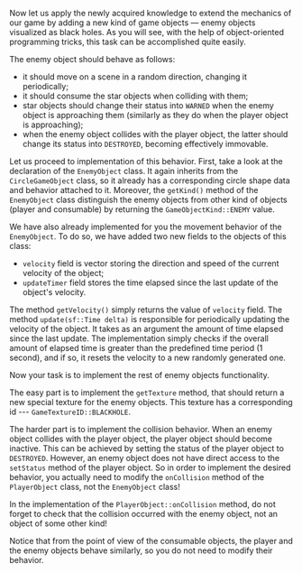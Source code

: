 Now let us apply the newly acquired knowledge 
to extend the mechanics of our game by adding a new kind of game objects — 
enemy objects visualized as black holes.
As you will see, with the help of object-oriented programming tricks, 
this task can be accomplished quite easily.

The enemy object should behave as follows:
- it should move on a scene in a random direction, changing it periodically; 
- it should consume the star objects when colliding with them;
- star objects should change their status into `WARNED` when 
  the enemy object is approaching them 
  (similarly as they do when the player object is approaching);
- when the enemy object collides with the player object, the latter 
  should change its status into `DESTROYED`, becoming effectively immovable.

Let us proceed to implementation of this behavior.
First, take a look at the declaration of the `EnemyObject` class.
It again inherits from the `CircleGameObject` class, so it already
has a corresponding circle shape data and behavior attached to it.
Moreover, the `getKind()` method of the `EnemyObject` class 
distinguish the enemy objects from other kind of objects (player and consumable)
by returning the `GameObjectKind::ENEMY` value.

We have also already implemented for you the movement behavior of the `EnemyObject`.
To do so, we have added two new fields to the objects of this class:
- `velocity` field is vector storing the direction and speed of the current velocity of the object;
- `updateTimer` field stores the time elapsed since the last update of the object's velocity.

The method `getVelocity()` simply returns the value of `velocity` field.
The method `update(sf::Time delta)` is responsible for periodically updating the velocity of the object. 
It takes as an argument the amount of time elapsed since the last update.
The implementation simply checks if the overall amount of elapsed time
is greater than the predefined time period (1 second), 
and if so, it resets the velocity to a new randomly generated one.

Now your task is to implement the rest of enemy objects functionality.

The easy part is to implement the `getTexture` method, 
that should return a new special texture for the enemy objects.
This texture has a corresponding id --- `GameTextureID::BLACKHOLE`.

The harder part is to implement the collision behavior.
When an enemy object collides with the player object, the player object should become inactive.
This can be achieved by setting the status of the player object to `DESTROYED`.
However, an enemy object does not have direct access to the `setStatus` method of the player object.
So in order to implement the desired behavior, you actually need to 
modify the `onCollision` method of the `PlayerObject` class, not the `EnemyObject` class!

<div class="hint">

In the implementation of the `PlayerObject::onCollision` method, 
do not forget to check that the collision occurred with the enemy object,
not an object of some other kind!

</div>

Notice that from the point of view of the consumable objects, 
the player and the enemy objects behave similarly, 
so you do not need to modify their behavior. 